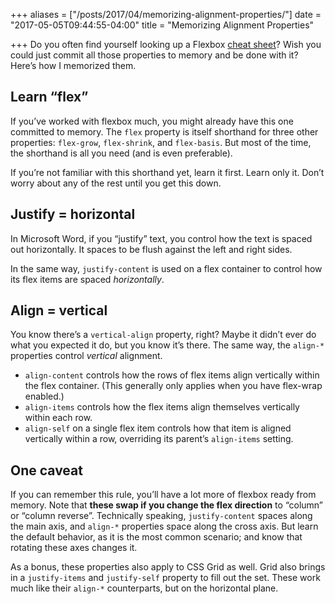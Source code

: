 +++
aliases = ["/posts/2017/04/memorizing-alignment-properties/"]
date = "2017-05-05T09:44:55-04:00"
title = "Memorizing Alignment Properties"

+++
Do you often find yourself looking up a Flexbox [cheat sheet](https://css-tricks.com/snippets/css/a-guide-to-flexbox/)? Wish you could just commit all those properties to memory and be done with it? Here’s how I memorized them.

## Learn “flex”

If you’ve worked with flexbox much, you might already have this one committed to memory. The `flex` property is itself shorthand for three other properties: `flex-grow`, `flex-shrink`, and `flex-basis`. But most of the time, the shorthand is all you need (and is even preferable).

If you’re not familiar with this shorthand yet, learn it first. Learn only it. Don’t worry about any of the rest until you get this down.

## Justify = horizontal

In Microsoft Word, if you “justify” text, you control how the text is spaced out horizontally. It spaces to be flush against the left and right sides.

In the same way, `justify-content` is used on a flex container to control how its flex items are spaced _horizontally_.

## Align = vertical

You know there’s a `vertical-align` property, right? Maybe it didn’t ever do what you expected it do, but you know it’s there. The same way, the `align-*` properties control _vertical_ alignment.

 * `align-content` controls how the rows of flex items align vertically within the flex container. (This generally only applies when you have flex-wrap enabled.)
 * `align-items` controls how the flex items align themselves vertically within each row.
 * `align-self` on a single flex item controls how that item is aligned vertically within a row, overriding its parent’s `align-items` setting.

## One caveat

If you can remember this rule, you’ll have a lot more of flexbox ready from memory. Note that **these swap if you change the flex direction** to “column” or “column reverse”. Technically speaking, `justify-content` spaces along the main axis, and `align-*` properties space along the cross axis. But learn the default behavior, as it is the most common scenario; and know that rotating these axes changes it.

As a bonus, these properties also apply to CSS Grid as well. Grid also brings in a `justify-items` and `justify-self` property to fill out the set. These work much like their `align-*` counterparts, but on the horizontal plane.
